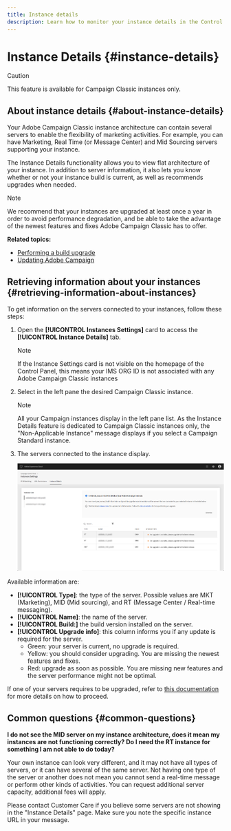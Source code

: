 ```yaml
---
title: Instance details
description: Learn how to monitor your instance details in the Control Panel
---
```


# Instance Details {#instance-details}

>[!CAUTION]
>
>This feature is available for Campaign Classic instances only.

## About instance details {#about-instance-details}

Your Adobe Campaign Classic instance architecture can contain several servers to enable the flexibility of marketing activities. For example, you can have Marketing, Real Time (or Message Center) and Mid Sourcing servers supporting your instance. 

The Instance Details functionality allows you to view flat architecture of your instance. In addition to server information, it also lets you know whether or not your instance build is current, as well as recommends upgrades when needed. 

>[!NOTE]
>
>We recommend that your instances are upgraded at least once a year in order to avoid performance degradation, and be able to take the advantage of the newest features and fixes Adobe Campaign Classic has to offer.

**Related topics:**

* [Performing a build upgrade](https://docs.campaign.adobe.com/doc/AC/getting_started/EN/buildUpgrade.html)
* [Updating Adobe Campaign](https://docs.campaign.adobe.com/doc/AC/en/PRO_Updating_Adobe_Campaign_Introduction.html)

## Retrieving information about your instances {#retrieving-information-about-instances}

To get information on the servers connected to your instances, follow these steps:

1. Open the **[!UICONTROL Instances Settings]** card to access the **[!UICONTROL Instance Details]** tab.

    >[!NOTE]
    >
    >If the Instance Settings card is not visible on the homepage of the Control Panel, this means your IMS ORG ID is not associated with any Adobe Campaign Classic instances

1. Select in the left pane the desired Campaign Classic instance.

    >[!NOTE]
    >
    >All your Campaign instances display in the left pane list. As the Instance Details feature is dedicated to Campaign Classic instances only, the "Non-Applicable Instance" message displays if you select a Campaign Standard instance.  

1. The servers connected to the instance display.

   ![](assets/instance_details.png)

Available information are:

* **[!UICONTROL Type]**: the type of the server. Possible values are MKT (Marketing), MID (Mid sourcing), and RT (Message Center / Real-time messaging).
* **[!UICONTROL Name]**: the name of the server.
* **[!UICONTROL Build:]** the build version installed on the server.
* **[!UICONTROL Upgrade info]**: this column informs you if any update is required for the server.
    * Green: your server is current, no upgrade is required.
    * Yellow: you should consider upgrading. You are missing the newest features and fixes.
    * Red: upgrade as soon as possible. You are missing new features and the server performance might not be optimal.

If one of your servers requires to be upgraded, refer to [this documentation](https://docs.campaign.adobe.com/doc/AC/getting_started/EN/buildUpgrade.html) for more details on how to proceed.

## Common questions {#common-questions}

**I do not see the MID server on my instance architecture, does it mean my instances are not functioning correctly? Do I need the RT instance for something I am not able to do today?**

Your own instance can look very different, and it may not have all types of servers, or it can have several of the same server. Not having one type of the server or another does not mean you cannot send a real-time message or perform other kinds of activities. You can request additional server capacity, additional fees will apply.

Please contact Customer Care if you believe some servers are not showing in the "Instance Details" page. Make sure you note the specific instance URL in your message.
